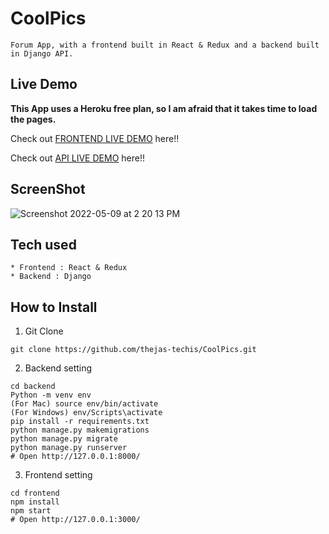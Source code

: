 # CoolPics



```
Forum App, with a frontend built in React & Redux and a backend built in Django API.
```

## Live Demo

**This App uses a Heroku free plan, so I am afraid that it takes time to load the pages.**

Check out [FRONTEND LIVE DEMO](https://frontend-coolpics.herokuapp.com) here!!

Check out [API LIVE DEMO](https://backend-coolpics.herokuapp.com) here!!

## ScreenShot
![Screenshot 2022-05-09 at 2 20 13 PM](https://user-images.githubusercontent.com/100840312/167374805-d69ea350-b539-439e-b224-d6ac6d0cab88.png)

## Tech used

```
* Frontend : React & Redux
* Backend : Django
```

## How to Install

1. Git Clone

```
git clone https://github.com/thejas-techis/CoolPics.git
```

2. Backend setting

```
cd backend
Python -m venv env
(For Mac) source env/bin/activate
(For Windows) env/Scripts\activate
pip install -r requirements.txt
python manage.py makemigrations
python manage.py migrate
python manage.py runserver
# Open http://127.0.0.1:8000/
```

3. Frontend setting

```
cd frontend
npm install
npm start
# Open http://127.0.0.1:3000/
```
